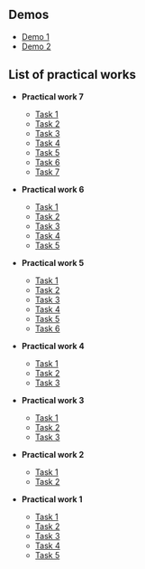 ## Demos

- [Demo 1](./demos/demo1/)
- [Demo 2](./demos/demo2/)

## List of practical works

- **Practical work 7**
  - [Task 1](./practical-work7/task1/)
  - [Task 2](./practical-work7/task2/)
  - [Task 3](./practical-work7/task3/)
  - [Task 4](./practical-work7/task4/)
  - [Task 5](./practical-work7/task5/)
  - [Task 6](./practical-work7/task6/)
  - [Task 7](./practical-work7/task7/)


- **Practical work 6**
  - [Task 1](./practical-work6/task1/)
  - [Task 2](./practical-work6/task2/)
  - [Task 3](./practical-work6/task3/)
  - [Task 4](./practical-work6/task4/)
  - [Task 5](./practical-work6/task5/)

- **Practical work 5**
  - [Task 1](./practical-work5/task1/)
  - [Task 2](./practical-work5/task2/)
  - [Task 3](./practical-work5/task3/)
  - [Task 4](./practical-work5/task4/)
  - [Task 5](./practical-work5/task5/)
  - [Task 6](./practical-work5/task6/)

- **Practical work 4**
  - [Task 1](./practical-work4/task1/)
  - [Task 2](./practical-work4/task2/)
  - [Task 3](./practical-work4/task3/)

- **Practical work 3**
  - [Task 1](./practical-work3/)
  - [Task 2](./practical-work3/)
  - [Task 3](./practical-work3/)

- **Practical work 2**
  - [Task 1](./practical-work2/)
  - [Task 2](./practical-work2/)

- **Practical work 1**
  - [Task 1](./practical-work1/)
  - [Task 2](./practical-work1/)
  - [Task 3](./practical-work1/)
  - [Task 4](./practical-work1/)
  - [Task 5](./practical-work1/)
